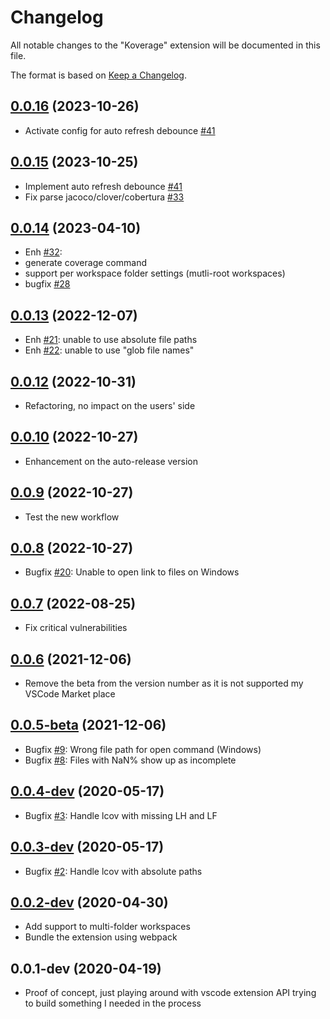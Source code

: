 # Changelog

All notable changes to the "Koverage" extension will be documented in this file.

The format is based on [Keep a Changelog](https://keepachangelog.com/en/1.0.0/).

## [0.0.16](https://github.com/tenninebt/vscode-koverage/compare/0.0.15...0.0.16) (2023-10-26)
- Activate config for auto refresh debounce [#41](https://github.com/tenninebt/vscode-koverage/issues/41)

## [0.0.15](https://github.com/tenninebt/vscode-koverage/compare/0.0.14...0.0.15) (2023-10-25)
- Implement auto refresh debounce [#41](https://github.com/tenninebt/vscode-koverage/issues/41)
- Fix parse jacoco/clover/cobertura [#33](https://github.com/tenninebt/vscode-koverage/issues/33)

## [0.0.14](https://github.com/tenninebt/vscode-koverage/compare/0.0.13...0.0.14) (2023-04-10)
- Enh [#32](https://github.com/tenninebt/vscode-koverage/pull/32): 
- generate coverage command
- support per workspace folder settings (mutli-root workspaces)
- bugfix [#28](https://github.com/tenninebt/vscode-koverage/pull/28)

## [0.0.13](https://github.com/tenninebt/vscode-koverage/compare/0.0.12...0.0.13) (2022-12-07)
- Enh [#21](https://github.com/tenninebt/vscode-koverage/issues/21): unable to use absolute file paths
- Enh [#22](https://github.com/tenninebt/vscode-koverage/issues/22): unable to use "glob file names"

## [0.0.12](https://github.com/tenninebt/vscode-koverage/compare/0.0.10...0.0.12) (2022-10-31)
- Refactoring, no impact on the users' side

## [0.0.10](https://github.com/tenninebt/vscode-koverage/compare/0.0.9...0.0.10) (2022-10-27)
- Enhancement on the auto-release version

## [0.0.9](https://github.com/tenninebt/vscode-koverage/compare/0.0.8...0.0.9) (2022-10-27)
- Test the new workflow

## [0.0.8](https://github.com/tenninebt/vscode-koverage/compare/0.0.7...0.0.8) (2022-10-27)
- Bugfix [#20](https://github.com/tenninebt/vscode-koverage/issues/20): Unable to open link to files on Windows

## [0.0.7](https://github.com/tenninebt/vscode-koverage/compare/0.0.6...0.0.7) (2022-08-25)
- Fix critical vulnerabilities

## [0.0.6](https://github.com/tenninebt/vscode-koverage/compare/0.0.5-dev...0.0.6) (2021-12-06)
- Remove the beta from the version number as it is not supported my VSCode Market place

## [0.0.5-beta](https://github.com/tenninebt/vscode-koverage/compare/0.0.4-dev...0.0.5-beta) (2021-12-06)
- Bugfix [#9](https://github.com/tenninebt/vscode-koverage/pull/9): Wrong file path for open command (Windows)
- Bugfix [#8](https://github.com/tenninebt/vscode-koverage/issues/8): Files with NaN% show up as incomplete

## [0.0.4-dev](https://github.com/tenninebt/vscode-koverage/compare/0.0.3-dev...0.0.4-dev) (2020-05-17)

- Bugfix [#3](https://github.com/tenninebt/vscode-koverage/issues/3): Handle lcov with missing LH and LF 

## [0.0.3-dev](https://github.com/tenninebt/vscode-koverage/compare/0.0.2-dev...0.0.3-dev) (2020-05-17)

- Bugfix [#2](https://github.com/tenninebt/vscode-koverage/issues/2): Handle lcov with absolute paths 

## [0.0.2-dev](https://github.com/tenninebt/vscode-koverage/compare/0.0.1-dev...0.0.2-dev) (2020-04-30)

- Add support to multi-folder workspaces
- Bundle the extension using webpack

## 0.0.1-dev (2020-04-19)

- Proof of concept, just playing around with vscode extension API trying to build something I needed in the process
